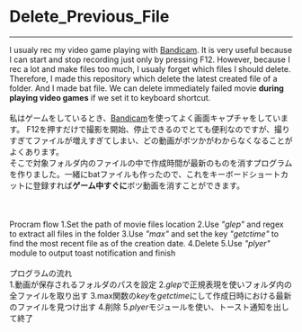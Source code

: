 # Delete_Previous_File
***
I usualy rec my video game playing with [Bandicam](https://www.bandicam.jp/). It is very useful because I can start and stop recording just only by pressing F12. However, because I rec a lot and make files too much, I usualy forget which files I should delete.  
 Therefore, I made this repository which delete the latest created file of a folder. And I made bat file. We can delete immediately failed movie **during playing video games** if we set it to keyboard shortcut.
<br>
<br>
私はゲームをしているとき、[Bandicam](https://www.bandicam.jp/)を使ってよく画面キャプチャをしています。
F12を押すだけで撮影を開始、停止できるのでとても便利なのですが、撮りすぎてファイルが増えすぎてしまい、どの動画がボツかがわからなくなることがよくあります。  
そこで対象フォルダ内のファイルの中で作成時間が最新のものを消すプログラムを作りました。一緒にbatファイルも作ったので、これをキーボードショートカットに登録すれば**ゲーム中すぐに**ボツ動画を消すことができます。
<br>
<br>
<br>
<br>
Procram flow
1.Set the path of movie files location
2.Use *"glep"* and regex to extract all files in the folder 
3.Use *"max"* and set the key *"getctime"* to find the most recent file as of the creation date.
4.Delete
5.Use *"plyer"* module to output toast notification and finish
<br>
<br>
プログラムの流れ  
1.動画が保存されるフォルダのパスを設定
2.*glep*で正規表現を使いフォルダ内の全ファイルを取り出す
3.max関数の*key*を*getctime*にして作成日時における最新のファイルを見つけ出す
4.削除
5.*plyer*モジュールを使い、トースト通知を出して終了